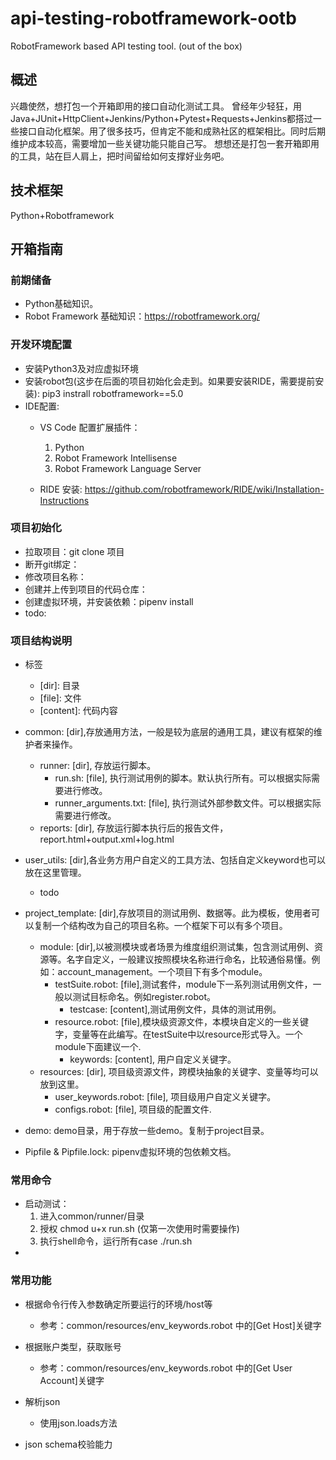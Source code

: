 # api-testing-robotframework-ootb
RobotFramework based API testing tool. (out of the box)

## 概述
兴趣使然，想打包一个开箱即用的接口自动化测试工具。
曾经年少轻狂，用Java+JUnit+HttpClient+Jenkins/Python+Pytest+Requests+Jenkins都搭过一些接口自动化框架。用了很多技巧，但肯定不能和成熟社区的框架相比。同时后期维护成本较高，需要增加一些关键功能只能自己写。
想想还是打包一套开箱即用的工具，站在巨人肩上，把时间留给如何支撑好业务吧。

## 技术框架
Python+Robotframework

## 开箱指南
### 前期储备
- Python基础知识。
- Robot Framework 基础知识：https://robotframework.org/

### 开发环境配置
- 安装Python3及对应虚拟环境
- 安装robot包(这步在后面的项目初始化会走到。如果要安装RIDE，需要提前安装):  pip3 instrall robotframework==5.0
- IDE配置: 
    - VS Code 配置扩展插件：
        1. Python
        2. Robot Framework Intellisense
        3. Robot Framework Language Server

    - RIDE 安装: https://github.com/robotframework/RIDE/wiki/Installation-Instructions

### 项目初始化
- 拉取项目：git clone 项目
- 断开git绑定：
- 修改项目名称：
- 创建并上传到项目的代码仓库：
- 创建虚拟环境，并安装依赖：pipenv install 
- todo:

### 项目结构说明
- 标签
    - \[dir]: 目录
    - \[file]: 文件
    - \[content]: 代码内容

- common: \[dir],存放通用方法，一般是较为底层的通用工具，建议有框架的维护者来操作。
    - runner: \[dir], 存放运行脚本。
        - run.sh: \[file], 执行测试用例的脚本。默认执行所有。可以根据实际需要进行修改。
        - runner_arguments.txt: \[file], 执行测试外部参数文件。可以根据实际需要进行修改。
    - reports: \[dir], 存放运行脚本执行后的报告文件，report.html+output.xml+log.html

- user_utils: \[dir],各业务方用户自定义的工具方法、包括自定义keyword也可以放在这里管理。
    - todo

- project_template: \[dir],存放项目的测试用例、数据等。此为模板，使用者可以复制一个结构改为自己的项目名称。一个框架下可以有多个项目。
    - module: \[dir],以被测模块或者场景为维度组织测试集，包含测试用例、资源等。名字自定义，一般建议按照模块名称进行命名，比较通俗易懂。例如：account_management。一个项目下有多个module。
        - testSuite.robot: \[file],测试套件，module下一系列测试用例文件，一般以测试目标命名。例如register.robot。
            - testcase: \[content],测试用例文件，具体的测试用例。
        - resource.robot: \[file],模块级资源文件，本模块自定义的一些关键字，变量等在此编写。在testSuite中以resource形式导入。一个module下面建议一个.
            - keywords: \[content], 用户自定义关键字。
    - resources: \[dir], 项目级资源文件，跨模块抽象的关键字、变量等均可以放到这里。
        - user_keywords.robot: \[file], 项目级用户自定义关键字。
        - configs.robot: \[file], 项目级的配置文件.

- demo: demo目录，用于存放一些demo。复制于project目录。

- Pipfile & Pipfile.lock: pipenv虚拟环境的包依赖文档。


### 常用命令
- 启动测试：
    1. 进入common/runner/目录
    2. 授权 chmod u+x run.sh (仅第一次使用时需要操作)
    3. 执行shell命令，运行所有case ./run.sh  
- 


### 常用功能
- 根据命令行传入参数确定所要运行的环境/host等
    - 参考：common/resources/env_keywords.robot 中的[Get Host]关键字

- 根据账户类型，获取账号
    - 参考：common/resources/env_keywords.robot 中的[Get User Account]关键字

- 解析json
    - 使用json.loads方法

- json schema校验能力

